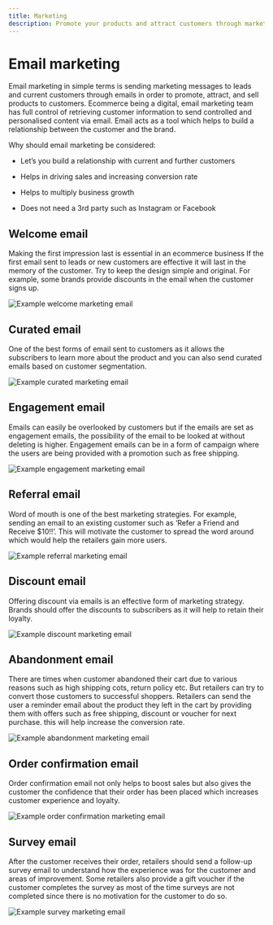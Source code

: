 ```yaml
---
title: Marketing
description: Promote your products and attract customers through marketing campaigns.
---
```


# Email marketing

Email marketing in simple terms is sending marketing messages to leads and current customers through emails in order to promote, attract, and sell products to customers. Ecommerce being a digital, email marketing team has full control of retrieving customer information to send controlled and personalised content via email. Email acts as a tool which helps to build a relationship between the customer and the brand.

Why should email marketing be considered:

- Let’s you build a relationship with current and further customers

- Helps in driving sales and increasing conversion rate

- Helps to multiply business growth

- Does not need a 3rd party such as Instagram or Facebook

## Welcome email

Making the first impression last is essential in an ecommerce business If the first email sent to leads or new customers are effective it will last in the memory of the customer. Try to keep the design simple and original. For example, some brands provide discounts in the email when the customer signs up.

![Example welcome marketing email](../../assets/playbooks/marketing-email-welcome.png)

## Curated email

One of the best forms of email sent to customers as it allows the subscribers to learn more about the product and you can also send curated emails based on customer segmentation.

![Example curated marketing email](../../assets/playbooks/marketing-email-curated.png)

## Engagement email

Emails can easily be overlooked by customers but if the emails are set as engagement emails, the possibility of the email to be looked at without deleting is higher. Engagement emails can be in a form of campaign where the users are being provided with a promotion such as free shipping.

![Example engagement marketing email](../../assets/playbooks/marketing-email-engagement.png)

## Referral email

Word of mouth is one of the best marketing strategies. For example, sending an email to an existing customer such as ‘Refer a Friend and Receive $10!!’. This will motivate the customer to spread the word around which would help the retailers gain more users.

![Example referral marketing email](../../assets/playbooks/marketing-email-referral.png)

## Discount email

Offering discount via emails is an effective form of marketing strategy. Brands should offer the discounts to subscribers as it will help to retain their loyalty.

![Example discount marketing email](../../assets/playbooks/marketing-email-discount.png)

## Abandonment email

There are times when customer abandoned their cart due to various reasons such as high shipping cots, return policy etc. But retailers can try to convert those customers to successful shoppers. Retailers can send the user a reminder email about the product they left in the cart by providing them with offers such
as free shipping, discount or voucher for next purchase. this will help increase the conversion rate.

![Example abandonment marketing email](../../assets/playbooks/marketing-email-abandon.png)

## Order confirmation email

Order confirmation email not only helps to boost sales but also gives the customer the confidence that their order has been placed which increases customer experience and loyalty.

![Example order confirmation marketing email](../../assets/playbooks/marketing-email-order-confirmation.png)

## Survey email

After the customer receives their order, retailers should send a follow-up survey email to understand how the experience was for the customer and areas of improvement. Some retailers also provide a gift voucher if the customer completes the survey as most of the time surveys are not completed since there is no motivation for the customer to do so.

![Example survey marketing email](../../assets/playbooks/marketing-email-survey.png)
